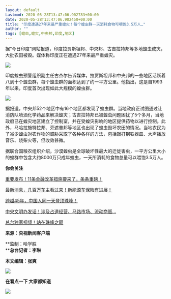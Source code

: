 ```yaml
---
layout: default
Lastmod: 2020-05-28T13:47:06.902783+00:00
date: 2020-05-28T13:47:06.902450+00:00
title: "印度遭遇27年来最严重蝗灾！每个蝗虫群一天消耗食物可喂饱3.5万人…"
author: ""
tags: [蝗虫,蝗灾,中央邦,印度,地区]
---
```


据“今日印度”网站报道，印度拉贾斯坦邦、中央邦、古吉拉特邦等多地蝗虫成灾，大批农田被毁。媒体称印度正在遭遇27年来最严重蝗灾。

![](https://images.weserv.nl/?url=https%3A//mmbiz.qpic.cn/mmbiz_jpg/bPJzOqwPBpZ7EEKkkaSzIGKTqIJlJetrwLS47xrFPafAibfwaU431y8zzXBey7pGbUwpVXcib9qHnmtb3dXkoo1g/640%3Fwx_fmt%3Djpeg)

印度蝗虫预警组织副主任古杰尔告诉媒体，拉贾斯坦邦和中央邦的一些地区活跃着八到十个蝗虫群，每个蝗虫群的面积达到了约一平方公里。他指出，这是自1993年以来，印度首次出现如此大规模的蝗虫群。

![](https://images.weserv.nl/?url=https%3A//mmbiz.qpic.cn/mmbiz_jpg/bPJzOqwPBpZ7EEKkkaSzIGKTqIJlJetrr8rkbTkhQvxhzfqNgUb8ggFjP7CL5wMialhvXtBfsUtKuZnAcHmiajBw/640%3Fwx_fmt%3Djpeg)

据报道，中央邦52个地区中有16个地区都发现了蝗虫群。当地政府正试图通过让消防队喷洒化学药品来解决蝗灾；古吉拉特邦已被蝗虫问题困扰了5个多月，当地政府已在蝗灾地区建立了控制室，并在受蝗灾影响的地区提供药物以进行控制。此外，马哈拉施特拉邦、旁遮普邦等地区也出现了蝗虫毁坏农田的情况。当地农民为了减少蝗虫对农作物的威胁采取了各种各样的方法，包括敲打钢铁器皿、大声播放音乐、烧柴火等，但收效甚微。

据联合国粮农组织介绍，沙漠蝗虫是全球破坏性最大的迁徙害虫，一平方公里大小的蝗群中包含大约8000万只成年蝗虫，一天所消耗的食物总量可以喂饱3.5万人。

**你会关注**

  

[重要发布！11条金融改革措施要来了，条条重磅！](http://mp.weixin.qq.com/s?__biz=MjM5NzQ5MTkyMA==&mid=2657025587&idx=1&sn=73c48715c084ff41b10458fc2b2b0c93&chksm=bd737b8c8a04f29a3276a58491144007727a5fe2450971c3dd77a65cd2c2b914cb16cf2ea663&scene=21#wechat_redirect)  

  

[最新消息，几百万车主看过来！新能源车保险有进展！](http://mp.weixin.qq.com/s?__biz=MjM5NzQ5MTkyMA==&mid=2657025579&idx=1&sn=d6c80eec6c38617d193c91c5b4d7ab53&chksm=bd737b948a04f2821cc1447cb739a8fc3dcc943e17edf1966d225ee4f9ed7f3315e1161c203e&scene=21#wechat_redirect)  

  

[跨越45年，中国人同一天登顶珠峰！](http://mp.weixin.qq.com/s?__biz=MjM5NzQ5MTkyMA==&mid=2657025579&idx=2&sn=6b953612ec2abfcaf51b5a3ce74a3ac8&chksm=bd737b948a04f282fef5c2af642b45400fa167e327dc5eb0fbb48f8386e39b559bbfd4404425&scene=21#wechat_redirect)  

  

[中央文明办发话！涉及占道经营、马路市场、流动商贩…](http://mp.weixin.qq.com/s?__biz=MjM5NzQ5MTkyMA==&mid=2657025557&idx=1&sn=b14ce4083d5ba9981d4ef76f196b8804&chksm=bd737baa8a04f2bcd4b018e969db10f43e370a589fed95a00376d874b06a86a16bbab906807d&scene=21#wechat_redirect)  

  

[总台独家视频！站在珠峰之巅](http://mp.weixin.qq.com/s?__biz=MjM5NzQ5MTkyMA==&mid=2657025557&idx=2&sn=2011d46c7143f9b9f74fdf34535bef33&chksm=bd737baa8a04f2bc033b8b2c85f4ebc981394ad05630a53c2e96b7b837e8bb4b69bf64baaed0&scene=21#wechat_redirect)  

  

**来源：央视新闻客户端**

**监制：哈学胜  
****总台记者：李琳**

**本文编辑：张爽**

******************![](https://images.weserv.nl/?url=https%3A//mmbiz.qpic.cn/mmbiz_jpg/bPJzOqwPBpYTkBcdfhooyTCPHma7cySG3sIkKSw8dx7afmE7AYwUa1LdDicy1onV8BfdEMoHYEZJgIOIwibEInDg/640%3Fwx_fmt%3Djpeg)******************

**在看点一下 大家都知道**

![](https://images.weserv.nl/?url=https%3A//mmbiz.qpic.cn/mmbiz_png/bPJzOqwPBpYbCXKZK7JHCPYjhyuzmygibzpD0EkBOandJh6j1L76psoOCtaJE2Py79w3UN4nScVzzUXJuVK6TCA/640%3Fwx_fmt%3Dpng)

